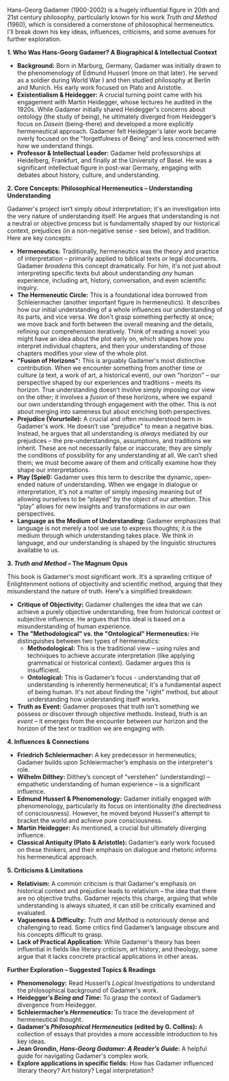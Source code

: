 Hans-Georg Gadamer (1900-2002) is a hugely influential figure in 20th and 21st century philosophy, particularly known for his work *Truth and Method* (1960), which is considered a cornerstone of philosophical hermeneutics.  I'll break down his key ideas, influences, criticisms, and some avenues for further exploration.

**1. Who Was Hans-Georg Gadamer? A Biographical & Intellectual Context**

*   **Background:** Born in Marburg, Germany, Gadamer was initially drawn to the phenomenology of Edmund Husserl (more on that later). He served as a soldier during World War I and then studied philosophy at Berlin and Munich.  His early work focused on Plato and Aristotle.
*   **Existentialism & Heidegger:** A crucial turning point came with his engagement with Martin Heidegger, whose lectures he audited in the 1920s. While Gadamer initially shared Heidegger's concerns about ontology (the study of being), he ultimately diverged from Heidegger’s focus on *Dasein* (being-there) and developed a more explicitly hermeneutical approach.  Gadamer felt Heidegger's later work became overly focused on the "forgetfulness of Being" and less concerned with how we understand things.
*   **Professor & Intellectual Leader:** Gadamer held professorships at Heidelberg, Frankfurt, and finally at the University of Basel. He was a significant intellectual figure in post-war Germany, engaging with debates about history, culture, and understanding.

**2. Core Concepts: Philosophical Hermeneutics – Understanding Understanding**

Gadamer's project isn’t simply *about* interpretation; it's an investigation into the very nature of understanding itself. He argues that understanding is not a neutral or objective process but is fundamentally shaped by our historical context, prejudices (in a non-negative sense - see below), and tradition. Here are key concepts:

*   **Hermeneutics:** Traditionally, hermeneutics was the theory and practice of interpretation – primarily applied to biblical texts or legal documents. Gadamer *broadens* this concept dramatically. For him, it's not just about interpreting specific texts but about understanding *any* human experience, including art, history, conversation, and even scientific inquiry.
*   **The Hermeneutic Circle:** This is a foundational idea borrowed from Schleiermacher (another important figure in hermeneutics). It describes how our initial understanding of a whole influences our understanding of its parts, and vice versa. We don't grasp something perfectly at once; we move back and forth between the overall meaning and the details, refining our comprehension iteratively.  Think of reading a novel: you might have an idea about the plot early on, which shapes how you interpret individual chapters, and then your understanding of those chapters modifies your view of the whole plot.
*   **"Fusion of Horizons":** This is arguably Gadamer's most distinctive contribution. When we encounter something from another time or culture (a text, a work of art, a historical event), our own "horizon" – our perspective shaped by our experiences and traditions – meets its horizon.  True understanding doesn’t involve simply imposing our view on the other; it involves a *fusion* of these horizons, where we expand our own understanding through engagement with the other. This is not about merging into sameness but about enriching both perspectives.
*   **Prejudice (Vorurteile):** A crucial and often misunderstood term in Gadamer's work. He doesn’t use "prejudice" to mean a negative bias. Instead, he argues that all understanding is *always* mediated by our prejudices – the pre-understandings, assumptions, and traditions we inherit. These are not necessarily false or inaccurate; they are simply the conditions of possibility for any understanding at all.  We can’t shed them; we must become aware of them and critically examine how they shape our interpretations.
*   **Play (Spiel):** Gadamer uses this term to describe the dynamic, open-ended nature of understanding. When we engage in dialogue or interpretation, it's not a matter of simply imposing meaning but of allowing ourselves to be "played" by the object of our attention.  This “play” allows for new insights and transformations in our own perspectives.
*   **Language as the Medium of Understanding:** Gadamer emphasizes that language is not merely a tool we use to express thoughts; it *is* the medium through which understanding takes place. We think *in* language, and our understanding is shaped by the linguistic structures available to us.

**3. *Truth and Method* – The Magnum Opus**

This book is Gadamer's most significant work. It’s a sprawling critique of Enlightenment notions of objectivity and scientific method, arguing that they misunderstand the nature of truth.  Here's a simplified breakdown:

*   **Critique of Objectivity:** Gadamer challenges the idea that we can achieve a purely objective understanding, free from historical context or subjective influence. He argues that this ideal is based on a misunderstanding of human experience.
*   **The "Methodological" vs. the "Ontological" Hermeneutics:**  He distinguishes between two types of hermeneutics:
    *   **Methodological:** This is the traditional view – using rules and techniques to achieve accurate interpretation (like applying grammatical or historical context). Gadamer argues this is insufficient.
    *   **Ontological:** This is Gadamer’s focus - understanding that *all* understanding is inherently hermeneutical; it's a fundamental aspect of being human.  It's not about finding the "right" method, but about understanding how understanding itself works.
*   **Truth as Event:** Gadamer proposes that truth isn't something we possess or discover through objective methods. Instead, truth is an *event* – it emerges from the encounter between our horizon and the horizon of the text or tradition we are engaging with.

**4. Influences & Connections**

*   **Friedrich Schleiermacher:** A key predecessor in hermeneutics; Gadamer builds upon Schleiermacher’s emphasis on the interpreter's role.
*   **Wilhelm Dilthey:**  Dilthey’s concept of "verstehen" (understanding) – empathetic understanding of human experience – is a significant influence.
*   **Edmund Husserl & Phenomenology:** Gadamer initially engaged with phenomenology, particularly its focus on intentionality (the directedness of consciousness). However, he moved beyond Husserl's attempt to bracket the world and achieve pure consciousness.
*   **Martin Heidegger:** As mentioned, a crucial but ultimately diverging influence.
*   **Classical Antiquity (Plato & Aristotle):** Gadamer’s early work focused on these thinkers, and their emphasis on dialogue and rhetoric informs his hermeneutical approach.

**5. Criticisms & Limitations**

*   **Relativism:** A common criticism is that Gadamer's emphasis on historical context and prejudice leads to relativism – the idea that there are no objective truths.  Gadamer rejects this charge, arguing that while understanding is always situated, it can still be critically examined and evaluated.
*   **Vagueness & Difficulty:** *Truth and Method* is notoriously dense and challenging to read. Some critics find Gadamer’s language obscure and his concepts difficult to grasp.
*   **Lack of Practical Application:** While Gadamer's theory has been influential in fields like literary criticism, art history, and theology, some argue that it lacks concrete practical applications in other areas.

**Further Exploration – Suggested Topics & Readings**

*   **Phenomenology:**  Read Husserl’s *Logical Investigations* to understand the philosophical background of Gadamer's work.
*   **Heidegger’s *Being and Time*:** To grasp the context of Gadamer’s divergence from Heidegger.
*   **Schleiermacher’s *Hermeneutics*:**  To trace the development of hermeneutical thought.
*   **Gadamer's *Philosophical Hermeneutics* (edited by G. Collins):** A collection of essays that provides a more accessible introduction to his key ideas.
*   **Jean Grondin, *Hans-Georg Gadamer: A Reader’s Guide*:**  A helpful guide for navigating Gadamer's complex work.
*   **Explore applications in specific fields:** How has Gadamer influenced literary theory? Art history? Legal interpretation?